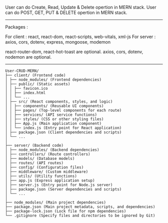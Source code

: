 User can do Create, Read, Update & Delete opertion in MERN stack.
User can do POST, GET, PUT & DELETE opertion in MERN stack.

---

Packages :

For client : react, react-dom, react-scripts, web-vitals, xml-js
For server : axios, cors, dotenv, express, mongoose, modemon

react-router-dom, react-hot-toast are optional.
axios, cors, dotenv, nodemon are optional.

---

```
User-CRUD-MERN/
├── client/ (Frontend code)
│ ├── node_modules/ (Frontend dependencies)
│ ├── public/ (Static assets)
│ │ ├── favicon.ico
│ │ ├── index.html
│ │ └── ...
│ ├── src/ (React components, styles, and logic)
│ │ ├── components/ (Reusable UI components)
│ │ ├── pages/ (Top-level components for each route)
│ │ ├── services/ (API service functions)
│ │ ├── styles/ (CSS or other styling files)
│ │ ├── App.js (Main application component)
│ │ └── index.js (Entry point for React application)
│ ├── package.json (Client dependencies and scripts)
│ └── ...
│
├── server/ (Backend code)
│ ├── node_modules/ (Backend dependencies)
│ ├── controllers/ (Route controllers)
│ ├── models/ (Database models)
│ ├── routes/ (API routes)
│ ├── config/ (Configuration files)
│ ├── middleware/ (Custom middleware)
│ ├── utils/ (Utility functions)
│ ├── app.js (Express application setup)
│ ├── server.js (Entry point for Node.js server)
│ ├── package.json (Server dependencies and scripts)
│ └── ...
│
├── node_modules/ (Main project dependencies)
├── package.json (Main project metadata, scripts, and dependencies)
├── package-lock.json (Lock file for npm dependencies)
└── .gitignore (Specify files and directories to be ignored by Git)
```
